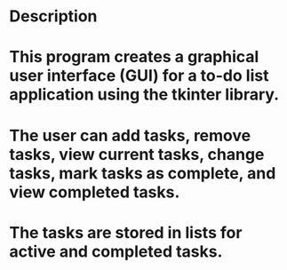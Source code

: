 # Description 
# This program creates a graphical user interface (GUI) for a to-do list application using the tkinter library.
# The user can add tasks, remove tasks, view current tasks, change tasks, mark tasks as complete, and view completed tasks.
# The tasks are stored in lists for active and completed tasks.